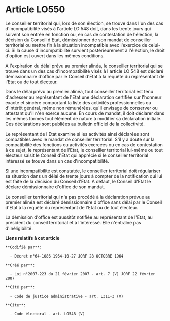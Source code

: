 # Article LO550

Le conseiller territorial qui, lors de son élection, se trouve dans l'un des cas d'incompatibilité visés à l'article LO 548
doit, dans les trente jours qui suivent son entrée en fonction ou, en cas de contestation de l'élection, la décision du
Conseil d'Etat, démissionner de son mandat de conseiller territorial ou mettre fin à la situation incompatible avec
l'exercice de celui-ci. Si la cause d'incompatibilité survient postérieurement à l'élection, le droit d'option est ouvert
dans les mêmes conditions.

A l'expiration du délai prévu au premier alinéa, le conseiller territorial qui se trouve dans un des cas d'incompatibilité
visés à l'article LO 548 est déclaré démissionnaire d'office par le Conseil d'Etat à la requête du représentant de l'Etat ou
de tout électeur.

Dans le délai prévu au premier alinéa, tout conseiller territorial est tenu d'adresser au représentant de l'Etat une
déclaration certifiée sur l'honneur exacte et sincère comportant la liste des activités professionnelles ou d'intérêt
général, même non rémunérées, qu'il envisage de conserver ou attestant qu'il n'en exerce aucune. En cours de mandat, il doit
déclarer dans les mêmes formes tout élément de nature à modifier sa déclaration initiale. Ces déclarations sont publiées au
bulletin officiel de la collectivité.

Le représentant de l'Etat examine si les activités ainsi déclarées sont compatibles avec le mandat de conseiller territorial.
S'il y a doute sur la compatibilité des fonctions ou activités exercées ou en cas de contestation à ce sujet, le représentant
de l'Etat, le conseiller territorial lui-même ou tout électeur saisit le Conseil d'Etat qui apprécie si le conseiller
territorial intéressé se trouve dans un cas d'incompatibilité.

Si une incompatibilité est constatée, le conseiller territorial doit régulariser sa situation dans un délai de trente jours à
compter de la notification qui lui est faite de la décision du Conseil d'Etat. A défaut, le Conseil d'Etat le déclare
démissionnaire d'office de son mandat.

Le conseiller territorial qui n'a pas procédé à la déclaration prévue au premier alinéa est déclaré démissionnaire d'office
sans délai par le Conseil d'Etat à la requête du représentant de l'Etat ou de tout électeur.

La démission d'office est aussitôt notifiée au représentant de l'Etat, au président du conseil territorial et à l'intéressé.
Elle n'entraîne pas d'inéligibilité.

**Liens relatifs à cet article**

	**Codifié par**:

	  - Décret n°64-1086 1964-10-27 JORF 28 OCTOBRE 1964

	**Créé par**:

	  - Loi n°2007-223 du 21 février 2007 - art. 7 (V) JORF 22 février 2007

	**Cité par**:

	  - Code de justice administrative - art. L311-3 (V)

	**Cite**:

	  - Code électoral - art. LO548 (V)
